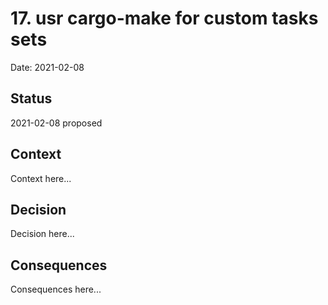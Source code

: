 # 17. usr cargo-make for custom tasks sets

Date: 2021-02-08

## Status

2021-02-08 proposed

## Context

Context here...

## Decision

Decision here...

## Consequences

Consequences here...
